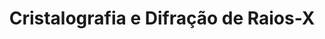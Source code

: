 ---
sigla: PEM5106
title: "Cristalografia e Difração de Raios-X"
title_en: "Crystallography and X-ray Diffraction"

area:
    br: "97134 - Materiais Convencionais e Avançados"
    en: "97135 - Conventional and Advanced Materials"

teorica: 4
pratica: 0
estudos: 8
duracao: 15
total: 180
creditos: 12

docente: [paulo, vernilli]

objetivos:
    br: "Apresentar os conceitos necessários para a compreensão da estrutura cristalina de materiais, assim como a conceituação e a aplicação da técnica de difratometria de raios X na análise da estrutura cristalina de materiais."
    en: "The purpose of this course is to understand the crystal structure of materials and the use of X-ray diffraction technique for the analysis of crystalline structure of materials."

justificativa:
    br: "Na ciência e engenharia de materiais a compreensão da estrutura cristalina é fundamental no desenvolvimento de materiais que apresentem determinadas propriedades (mecânicas, térmicas, elétricas, magnéticas, ópticas). A difratometria de raios X é a principal técnica utilizada na identificação das fases cristalinas presentes num material, assim como na determinação das suas estruturas cristalinas."
    en: "In materials science and engineering the knowledge of crystal structure is fundamental in the development of materials that have some properties (mechanical, thermal, electrical, magnetic, optical). The X-ray diffraction is the main technique used to identify the crystalline phases present in a material, as well as to determine their crystal structures."

conteudo:
    br: | 
        1. FUNDAMENTOS DE CRISTALOGRAFIA Estados da matéria; cristais; empacotamento; densidade; estrutura (rede de Bravais, base); Planos cristalinos; Índices de Miller; Distâncias interplanares; Simetrias (tipos, grupos pontuais, grupos espaciais); Rede recíproca. 
        2. DIFRAÇÃO DE RAIOS-X A difração de raios X; Padrões de difração de raios X para diferentes estados da matéria; Lei de Bragg; Fatores que influenciam as intensidades espalhadas de raios X; Produção e detecção de raios X; Difratometria de pó. 
        3. APLICAÇÕES Identificação de fases; Indexação de picos; refinamento dos parâmetros de rede; Determinação do tamanho médio de grãos cristalinos; Transições de fase estruturais; Soluções sólidas; Diagramas de fases; Análise quantitativa; Orientação cristalográfica; Simulação computacional; Estudo de monocristais; Sistemas de baixa cristalinidade; Refinamento de estrutura.
    en: |
        1. FUNDAMENTALS OF CRYSTALLOGRAPHY: States of matter; crystals; packaging; density; structure (Bravais lattice, basis); Crystallographic planes; Miller indices; Interplanar distances; Symmetries (types, point groups, space groups); Reciprocal lattice.
        2. X-RAY DIFFRACTION: The X-ray diffraction; Production and detection of X-rays; Bragg's Law; X-ray diffraction patterns for different states of matter; The powder diffraction; The factors that affect the X-ray intensities.
        3. APPLICATIONS: Phase identification; Indexing; Refinement of lattice parameters; Determination of the crystallite size; Structural phase transitions; Solid solutions; Phase diagrams; Quantitative analysis; Crystallographic orientation; Computer simulation; Study of single crystals; Systems of low crystallinity; Structural refinement.

avaliacao:
    br: "A avaliação consiste em duas provas escritas de mesmo peso. O conceito é baseado na média final da disciplina, calculada a partir da média aritmética das duas p"
    en: "The evaluation consists of two written tests of same weight. The concept is based on the average of the notes, calculated from the arithmetic mean of these two notes (P1+P2)/2."

referencias:
    br: |
        1. B. D. Cullity e S. R. Stock, Elements of X-Ray Diffraction, 3rd ed., Prentice Hall, New Jersey (2001).
        2. H. P. Klug e L. E. Alexander, X-Ray Diffraction Procedures for Polycrystalline and Amorphous Materials, John Wiley, New York (1974).
        3. V. K. Pecharsky, Fundamentals of powder diffraction and structural characterization of materials, Springer, New York (2005).
        4. B. E. Warren, X-Ray Diffraction, Dover, New York (1990).
        5. M. M. Woolfson, An introduction to X-ray crystallography, Cambridge (1997).
        6. C. S. Barret e T. B. Massalski, Structure of Metals: Crystallographic Methods, Principles and Data, Pergamon Press, Oxford (1980).
---